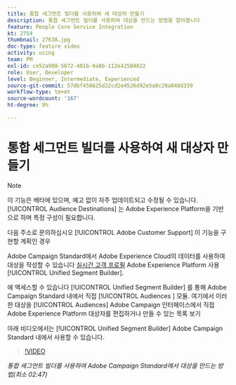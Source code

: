 ```yaml
---
title: 통합 세그먼트 빌더를 사용하여 새 대상자 만들기
description: 통합 세그먼트 빌더를 사용하여 대상을 만드는 방법을 알아봅니다
feature: People Core Service Integration
kt: 2754
thumbnail: 27638.jpg
doc-type: feature video
activity: using
team: PM
exl-id: ce52a988-5072-401b-9a8b-112e42504022
role: User, Developer
level: Beginner, Intermediate, Experienced
source-git-commit: 57dbf456625d22cd2e4526d92e5a8c20a048d339
workflow-type: tm+mt
source-wordcount: '167'
ht-degree: 9%

---
```


# 통합 세그먼트 빌더를 사용하여 새 대상자 만들기

>[!NOTE]
>
>이 기능은 베타에 있으며, 예고 없이 자주 업데이트되고 수정될 수 있습니다. [!UICONTROL Audience Destinations] 는 Adobe Experience Platform을 기반으로 하며 특정 구성이 필요합니다.
>
>다음 주소로 문의하십시오 [!UICONTROL Adobe Customer Support] 이 기능을 구현할 계획인 경우

Adobe Campaign Standard에서 Adobe Experience Cloud의 데이터를 사용하여 대상을 작성할 수 있습니다 [실시간 고객 프로필](https://experienceleague.adobe.com/docs/platform-learn/tutorials/profiles/understanding-the-real-time-customer-profile.html?lang=en) Adobe Experience Platform 사용 [!UICONTROL Unified Segment Builder].

에 액세스할 수 있습니다 [!UICONTROL Unified Segment Builder] 를 통해 Adobe Campaign Standard 내에서 직접 [!UICONTROL Audiences ] 모듈. 여기에서 이러한 대상을 [!UICONTROL Audiences] Adobe Campaign 인터페이스에서 직접 Adobe Experience Platform 대상자를 편집하거나 만들 수 있는 목록 보기

아래 비디오에서는 [!UICONTROL Unified Segment Builder] Adobe Campaign Standard 내에서 사용할 수 있습니다.

>[!VIDEO](https://video.tv.adobe.com/v/27638?quality=12)

*통합 세그먼트 빌더를 사용하여 Adobe Campaign Standard에서 대상을 만드는 방법(최소 02:47)*
